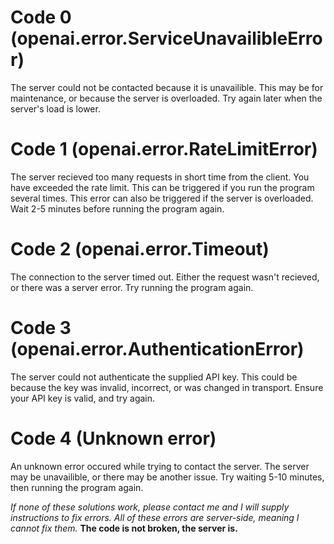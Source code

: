 # Code 0 (openai.error.ServiceUnavailibleError)
The server could not be contacted because it is unavailible. 
This may be for maintenance, or because the server is overloaded.
Try again later when the server's load is lower.

# Code 1 (openai.error.RateLimitError)
The server recieved too many requests in short time from the client.
You have exceeded the rate limit. 
This can be triggered if you run the program several times.
This error can also be triggered if the server is overloaded.
Wait 2-5 minutes before running the program again.

# Code 2 (openai.error.Timeout)
The connection to the server timed out.
Either the request wasn't recieved, or there was a server error.
Try running the program again.

# Code 3 (openai.error.AuthenticationError)
The server could not authenticate the supplied API key.
This could be because the key was invalid, incorrect, or was changed in transport.
Ensure your API key is valid, and try again.

# Code 4 (Unknown error)
An unknown error occured while trying to contact the server.
The server may be unavailible, or there may be another issue.
Try waiting 5-10 minutes, then running the program again.

*If none of these solutions work, please contact me and I will supply instructions to fix errors.
All of these errors are server-side, meaning I cannot fix them.*
**The code is not broken, the server is.**